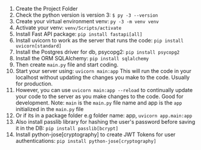 1. Create the Project Folder
2. Check the python version is version 3:
    `$ py -3 --version`
2. Create your virtual environment venv: 
`py -3 -m venv venv`
3. Activate your venv: `venv/Scripts/activate`
4. Install Fast API package: `pip install fastapi[all]`
5. Install uvicorn to work as the server that runs the code: `pip install uvicorn[standard]`
6. Install the Postgres driver for db, psycopg2: `pip install psycopg2`
7. Install the ORM SQLAlchemy: `pip install sqlalchemy`
8. Then create `main.py` file and start coding.
9. Start your server using: `uvicorn main:app` This will run the code in your localhost without updating the changes 
   you make to the code. Usually for production. 
10. However, you can use `uvicorn main:app --reload` to continually update your code to the server as you make 
   changes to the code. Good for development.
Note: `main` is the `main.py` file name and app is the `app` initialized in the `main.py` file 
11. Or if its in a package folder e.g folder name: app, `uvicorn app.main:app`
12. Also install passlib library for hashing the user's password before saving it in the DB: `pip install passlib[bcrypt]` 
13. Install python-jose[cryptography] to create JWT Tokens for user authentications: `pip install python-jose[cryptography]`
 